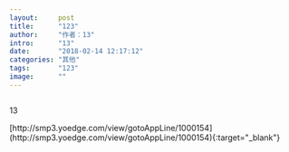 ```yaml
---
layout:     post
title:      "123"
author:     "作者：13"
intro:      "13"
date:       "2018-02-14 12:17:12"
categories: "其他"
tags:       "123"
image:      ""
---
```

<div style="text-align: center">
<p><img src=""/></p>
</div>
<p class="post-meta">
<span>13</span>
</p>
[http://smp3.yoedge.com/view/gotoAppLine/1000154](http://smp3.yoedge.com/view/gotoAppLine/1000154){:target="_blank"}


